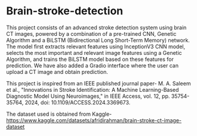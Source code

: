 # Brain-stroke-detection

This project consists of an advanced stroke detection system using brain CT images, powered by a combination of a pre-trained CNN, Genetic Algorithm and a BiLSTM (Bidirectional Long Short-Term Memory) network. The model first extracts relevant features using InceptionV3 CNN model, selects the most important and relevant image features using a Genetic Algorithm, and trains the BiLSTM model based on these features for prediction. We have also added a Gradio interface where the user can upload a CT image and obtain prediction.

This project is inspired from an IEEE published journal paper- M. A. Saleem et al., "Innovations in Stroke Identification: A Machine Learning-Based Diagnostic Model Using Neuroimages," in IEEE Access, vol. 12, pp. 35754-35764, 2024, doi: 10.1109/ACCESS.2024.3369673.

The dataset used is obtained from Kaggle- https://www.kaggle.com/datasets/afridirahman/brain-stroke-ct-image-dataset
